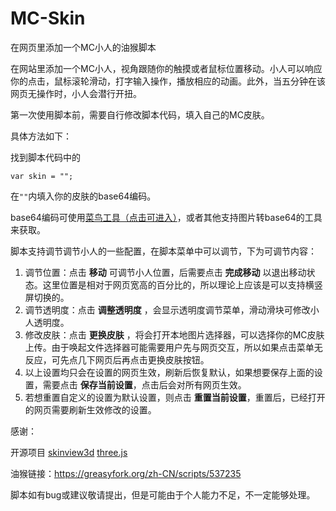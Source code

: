 # MC-Skin
在网页里添加一个MC小人的油猴脚本

在网站里添加一个MC小人，视角跟随你的触摸或者鼠标位置移动。小人可以响应你的点击，鼠标滚轮滑动，打字输入操作，播放相应的动画。此外，当五分钟在该网页无操作时，小人会潜行开扭。

第一次使用脚本前，需要自行修改脚本代码，填入自己的MC皮肤。

具体方法如下：

找到脚本代码中的
```
var skin = "";
```
在`""`内填入你的皮肤的base64编码。

base64编码可使用[菜鸟工具（点击可进入）](https://www.jyshare.com/front-end/59/)，或者其他支持图片转base64的工具来获取。

脚本支持调节调节小人的一些配置，在脚本菜单中可以调节，下为可调节内容：
1. 调节位置：点击 **移动** 可调节小人位置，后需要点击 **完成移动** 以退出移动状态。这里位置是相对于网页宽高的百分比的，所以理论上应该是可以支持横竖屏切换的。
2. 调节透明度：点击 **调整透明度** ，会显示透明度调节菜单，滑动滑块可修改小人透明度。
3. 修改皮肤：点击 **更换皮肤** ，将会打开本地图片选择器，可以选择你的MC皮肤上传。由于唤起文件选择器可能需要用户先与网页交互，所以如果点击菜单无反应，可先点几下网页后再点击更换皮肤按钮。
4. 以上设置均只会在设置的网页生效，刷新后恢复默认，如果想要保存上面的设置，需要点击 **保存当前设置**，点击后会对所有网页生效。
5. 若想重置自定义的设置为默认设置，则点击 **重置当前设置**，重置后，已经打开的网页需要刷新生效修改的设置。

感谢：

开源项目 [skinview3d](https://github.com/bs-community/skinview3d) [three.js](https://github.com/mrdoob/three.js/)

油猴链接：https://greasyfork.org/zh-CN/scripts/537235

脚本如有bug或建议敬请提出，但是可能由于个人能力不足，不一定能够处理。

